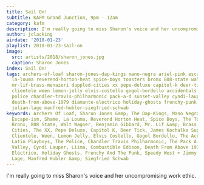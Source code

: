 ```yaml
---
title: Sail On!
subtitle: KAFM Grand Junction, 9pm - 12am
category: kafm
description: I'm really going to miss Sharon's voice and her uncompromising work ethic.
author: jclacking
airdate: '2018-01-23'
playlist: 2018-01-23-sail-on
image:
  src: artists/2018/sharon_jones.jpg
  caption: Sharon Jones
index: Sail On!
tags: archers-of-loaf sharon-jones-dap-kings mano-negra ariel-pink escape-ism shame
  la-louma reverend-horton-heat spice-boys toasters bronx 808-state walt-wagner benjamin-gibbard
  mr-lif-brass-menazeri dappled-cities xx pepe-deluxe capitol-k deer-tick james-kochalka-superstar
  clientele ween lemon-jelly elvis-costello gogol-bordello accidentals cherry latin-playboys
  police chandler-travis-philharmonic pack-a-d sunset-valley cyndi-lauper liima combustible-edison
  death-from-above-1979 diamante-electrico holiday-ghosts frenchy-punk speedy-west-jimmy-bryant
  julian-lage manfred-hubler-siegfried-schwab
keywords: Archers Of Loaf, Sharon Jones &amp; The Dap-Kings, Mano Negra, Ariel Pink,
  Escape-ism, Shame, La Louma, Reverend Horton Heat, Spice Boys, The Toasters, The
  Bronx, 808 State, Walt Wagner, Benjamin Gibbard, Mr. Lif &amp; Brass Menazeri, Dappled
  Cities, The XX, Pepe Deluxe, Capitol K, Deer Tick, James Kochalka Superstar, The
  Clientele, Ween, Lemon Jelly, Elvis Costello, Gogol Bordello, The Accidentals, Cherry,
  Latin Playboys, The Police, Chandler Travis Philharmonic, The Pack A.D., Sunset
  Valley, Cyndi Lauper, Liima, Combustible Edison, Death From Above 1979, Diamante
  Eléctrico, Holiday Ghosts, Frenchy And The Punk, Speedy West + Jimmy Bryant, Julian
  Lage, Manfred Hubler &amp; Siegfried Schwab
---
```

I'm really going to miss Sharon's voice and her uncompromising work ethic.
